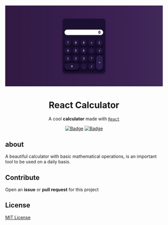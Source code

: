 ![This is a alt text.](/assets/screenshoot.png "Screenchoot")

<h1 align="center">React Calculator</h1>

<div align="center">

A cool **calculator** made with [`React`](https://facebook.github.io/react/)


[![Badge](https://img.shields.io/badge/Version-1.0.0-8E2DE2.svg)]()
[![Badge](https://img.shields.io/badge/License-MIT-8E2DE2.svg)]()

</div>


## about

A beautiful calculator with basic mathematical operations, is an important tool to be used on a daily basis.

## Contribute
Open an **issue** or **pull request** for this project

## License

[MIT License]()

